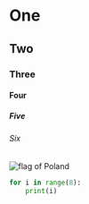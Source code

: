 # One
## Two
### Three
#### Four
##### Five
###### Six

![flag of Poland](https://en.wikipedia.org/wiki/File:Flag_of_Poland.jpg)

```python
for i in range(8):
    print(i)
```
